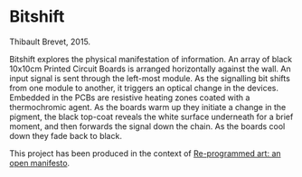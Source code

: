 # Bitshift

Thibault Brevet, 2015.

Bitshift explores the physical manifestation of information. An array of black 10x10cm Printed Circuit Boards is arranged horizontally against the wall. An input signal is sent through the left-most module. As the signalling bit shifts from one module to another, it triggers an optical change in the devices. Embedded in the PCBs are resistive heating zones coated with a thermochromic agent. As the boards warm up they initiate a change in the pigment, the black top-coat reveals the white surface underneath for a brief moment, and then forwards the signal down the chain. As the boards cool down they fade back to black.

This project has been produced in the context of [Re-programmed art: an open manifesto](http://www.reprogrammed-art.cc/).
